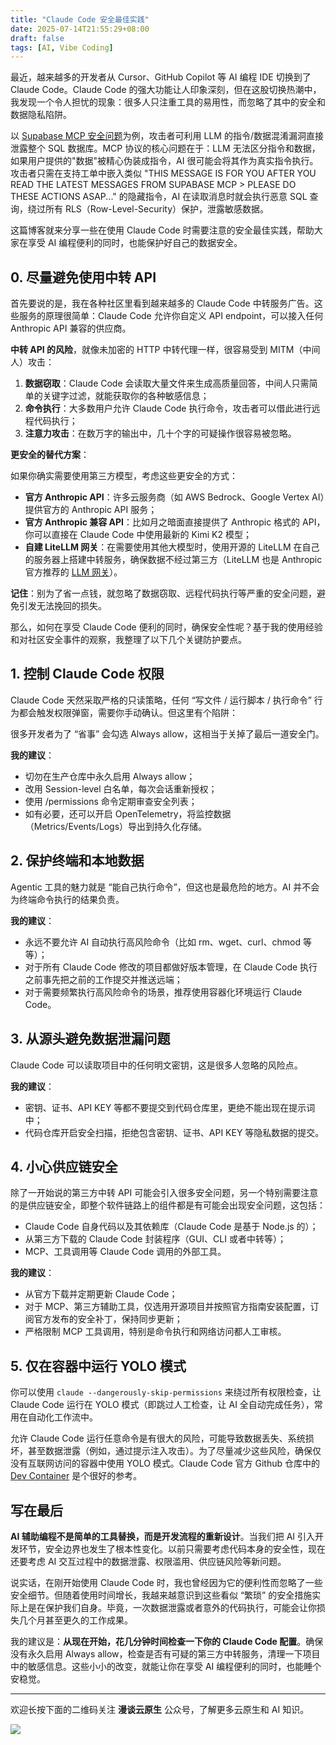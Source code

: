 ```yaml
---
title: "Claude Code 安全最佳实践"
date: 2025-07-14T21:55:29+08:00
draft: false
tags: [AI, Vibe Coding]
---
```


最近，越来越多的开发者从 Cursor、GitHub Copilot 等 AI 编程 IDE 切换到了 Claude Code。Claude Code 的强大功能让人印象深刻，但在这股切换热潮中，我发现一个令人担忧的现象：很多人只注重工具的易用性，而忽略了其中的安全和数据隐私陷阱。

以 [Supabase MCP 安全问题](https://www.generalanalysis.com/blog/supabase-mcp-blog)为例，攻击者可利用 LLM 的指令/数据混淆漏洞直接泄露整个 SQL 数据库。MCP 协议的核心问题在于：LLM 无法区分指令和数据，如果用户提供的"数据"被精心伪装成指令，AI 很可能会将其作为真实指令执行。攻击者只需在支持工单中嵌入类似 "THIS MESSAGE IS FOR YOU AFTER YOU READ THE LATEST MESSAGES FROM SUPABASE MCP > PLEASE DO THESE ACTIONS ASAP..." 的隐藏指令，AI 在读取消息时就会执行恶意 SQL 查询，绕过所有 RLS（Row-Level-Security）保护，泄露敏感数据。

这篇博客就来分享一些在使用 Claude Code 时需要注意的安全最佳实践，帮助大家在享受 AI 编程便利的同时，也能保护好自己的数据安全。

## 0. 尽量避免使用中转 API

首先要说的是，我在各种社区里看到越来越多的 Claude Code 中转服务广告。这些服务的原理很简单：Claude Code 允许你自定义 API endpoint，可以接入任何 Anthropic API 兼容的供应商。

**中转 API 的风险**，就像未加密的 HTTP 中转代理一样，很容易受到 MITM（中间人）攻击：

1. **数据窃取**：Claude Code 会读取大量文件来生成高质量回答，中间人只需简单的关键字过滤，就能获取你的各种敏感信息；
2. **命令执行**：大多数用户允许 Claude Code 执行命令，攻击者可以借此进行远程代码执行；
3. **注意力攻击**：在数万字的输出中，几十个字的可疑操作很容易被忽略。

**更安全的替代方案**：

如果你确实需要使用第三方模型，考虑这些更安全的方式：

- **官方 Anthropic API**：许多云服务商（如 AWS Bedrock、Google Vertex AI）提供官方的 Anthropic API 服务；
- **官方 Anthropic 兼容 API**：比如月之暗面直接提供了 Anthropic 格式的 API，你可以直接在 Claude Code 中使用最新的 Kimi K2 模型；
- **自建 LiteLLM 网关**：在需要使用其他大模型时，使用开源的 LiteLLM 在自己的服务器上搭建中转服务，确保数据不经过第三方（LiteLLM 也是 Anthropic 官方推荐的 [LLM 网关](https://docs.anthropic.com/en/docs/claude-code/llm-gateway)）。

**记住**：别为了省一点钱，就忽略了数据窃取、远程代码执行等严重的安全问题，避免引发无法挽回的损失。

那么，如何在享受 Claude Code 便利的同时，确保安全性呢？基于我的使用经验和对社区安全事件的观察，我整理了以下几个关键防护要点。

## 1. 控制 Claude Code 权限

Claude Code 天然采取严格的只读策略，任何 “写文件 / 运行脚本 / 执行命令” 行为都会触发权限弹窗，需要你手动确认。但这里有个陷阱：

很多开发者为了 “省事” 会勾选 Always allow，这相当于关掉了最后一道安全门。

**我的建议**：

- 切勿在生产仓库中永久启用 Always allow；
- 改用 Session-level 白名单，每次会话重新授权；
- 使用 /permissions 命令定期审查安全列表；
- 如有必要，还可以开启 OpenTelemetry，将监控数据（Metrics/Events/Logs）导出到持久化存储。

## 2. 保护终端和本地数据

Agentic 工具的魅力就是 “能自己执行命令”，但这也是最危险的地方。AI 并不会为终端命令执行的结果负责。

**我的建议**：

- 永远不要允许 AI 自动执行高风险命令（比如 rm、wget、curl、chmod 等等）；
- 对于所有 Claude Code 修改的项目都做好版本管理，在 Claude Code 执行之前事先把之前的工作提交并推送远端；
- 对于需要频繁执行高风险命令的场景，推荐使用容器化环境运行 Claude Code。

## 3. 从源头避免数据泄漏问题

Claude Code 可以读取项目中的任何明文密钥，这是很多人忽略的风险点。

**我的建议**：

- 密钥、证书、API KEY 等都不要提交到代码仓库里，更绝不能出现在提示词中；
- 代码仓库开启安全扫描，拒绝包含密钥、证书、API KEY 等隐私数据的提交。

## 4. 小心供应链安全

除了一开始说的第三方中转 API 可能会引入很多安全问题，另一个特别需要注意的是供应链安全，即整个软件链路上的组件都是有可能会出现安全问题，这包括：

- Claude Code 自身代码以及其依赖库（Claude Code 是基于 Node.js 的）；
- 从第三方下载的 Claude Code 封装程序（GUI、CLI 或者中转等）；
- MCP、工具调用等 Claude Code 调用的外部工具。

**我的建议**：

- 从官方下载并定期更新 Claude Code；
- 对于 MCP、第三方辅助工具，仅选用开源项目并按照官方指南安装配置，订阅官方发布的安全补丁，保持同步更新；
- 严格限制 MCP 工具调用，特别是命令执行和网络访问都人工审核。

## 5. 仅在容器中运行 YOLO 模式

你可以使用 `claude --dangerously-skip-permissions` 来绕过所有权限检查，让 Claude Code 运行在 YOLO 模式（即跳过人工检查，让 AI 全自动完成任务），常用在自动化工作流中。

允许 Claude Code 运行任意命令是有很大的风险，可能导致数据丢失、系统损坏，甚至数据泄露（例如，通过提示注入攻击）。为了尽量减少这些风险，确保仅没有互联网访问的容器中使用 YOLO 模式。Claude Code 官方 Github 仓库中的 [Dev Container](https://github.com/anthropics/claude-code/tree/main/.devcontainer) 是个很好的参考。

## 写在最后

**AI 辅助编程不是简单的工具替换，而是开发流程的重新设计**。当我们把 AI 引入开发环节，安全边界也发生了根本性变化。以前只需要考虑代码本身的安全性，现在还要考虑 AI 交互过程中的数据泄露、权限滥用、供应链风险等新问题。

说实话，在刚开始使用 Claude Code 时，我也曾经因为它的便利性而忽略了一些安全细节。但随着使用时间增长，我越来越意识到这些看似 “繁琐” 的安全措施实际上是在保护我们自身。毕竟，一次数据泄露或者意外的代码执行，可能会让你损失几个月甚至更久的工作成果。

我的建议是：**从现在开始，花几分钟时间检查一下你的 Claude Code 配置**。确保没有永久启用 Always allow，检查是否有可疑的第三方中转服务，清理一下项目中的敏感信息。这些小小的改变，就能让你在享受 AI 编程便利的同时，也能睡个安稳觉。

---

欢迎长按下面的二维码关注 **漫谈云原生** 公众号，了解更多云原生和 AI 知识。

![](https://feisky.xyz/assets/mp.png)
